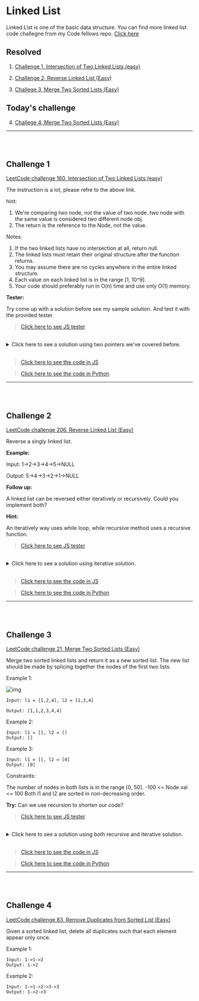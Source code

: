 # Linked List

Linked List is one of the basic data structure. You can find more linked list code challegne from my Code fellows repo. [Click here](https://github.com/PengChen11/data-structures-and-algorithms)

## Resolved

1. [Challenge 1, Intersection of Two Linked Lists (easy)](#challenge-1)

2. [Challenge 2, Reverse Linked List (Easy)](#challenge-2)

3. [Challege 3, Merge Two Sorted Lists (Easy)](#challenge-3)

## Today's challenge

4. [Challege 4, Merge Two Sorted Lists (Easy)](#challenge-4)

___

<br/>
<br/>

## Challenge 1

[LeetCode challenge 160, Intersection of Two Linked Lists (easy)](https://leetcode.com/problems/intersection-of-two-linked-lists/description/)

The instruction is a lot, please refre to the above link.

hint:

1. We're comparing two node, not the value of two node. two node with the same value is considered two different node obj.
2. The return is the reference to the Node, not the value.

Notes:

1. If the two linked lists have no intersection at all, return null.
2. The linked lists must retain their original structure after the function returns.
3. You may assume there are no cycles anywhere in the entire linked structure.
4. Each value on each linked list is in the range [1, 10^9].
5. Your code should preferably run in O(n) time and use only O(1) memory.

**Tester:**

Try come up with a solution before see my sample solution. And test it with the provided tester.

> [Click here to see JS tester](1_find_intersection/find_intersection.test.js)

<br/>

<details>
  <summary>Click here to see a solution using two pointers we've covered before.</summary>
  <br/>
   let's take the 1st example from the description:

   1. listA is a1,a2,c1,c2,c3, listB is b1,b2,b3,c1,c2,c3
   2. One thing for sure is, listA + listB will have equal length to listB + listA.
   3. Now let's take a look of these:
       - a1,a2,c1,c2,c3,b1,b2,b3,c1,c2,c3  listA + listB
       - b1,b2,b3,c1,c2,c3,a1,a2,c1,c2,c3  listB + listA
   4. now you can see the 3rd node from the rear, c1 is the common node, right?
   5. so we just need to init two pointers, tranverses from each combained linked list, if at any time we two pointers are refering to the same node, then it is the node we're looking for.

  <br/>
</details>

<br/>

> [Click here to see the code in JS](1_find_intersection/find_intersection.js)

> [Click here to see the code in Python](1_find_intersection/find_intersection.py)

___

<br/>
<br/>

## Challenge 2

[LeetCode challenge 206. Reverse Linked List (Easy)](https://leetcode.com/problems/reverse-linked-list/description/)

Reverse a singly linked list.

**Example:**

Input: 1->2->3->4->5->NULL

Output: 5->4->3->2->1->NULL

**Follow up:**

A linked list can be reversed either iteratively or recursively. Could you implement both?

**Hint:**

An iteratively way uses while loop, while recursive method uses a recursive function.

> [Click here to see JS tester](2_reverse_linked_list/reverse_linked_list.test.js)

<br/>

<details>
  <summary>Click here to see a solution using iterative solution.</summary>
  <br/>
      We will use 2 pointers technique we've covered before to solve this problem.

      1. select a starting node and it's next node
      2. come up with a method to switch it's (next) relation. Or we call "reverse" the "next" arrow.
      3. keep tracking the original next Node during step 2, then once step 2 is finished, move on in the original order.
      4. in the end, re-assign (head) to the last node and reverse its next link, then return this new (head)

  <br/>

      Hint:

      1. When switching the head Node, we will start with Null and the head. Re-link the head to Null.
      2. While loop can be easily converted to recursion method.

</details>

<br/>

> [Click here to see the code in JS](2_reverse_linked_list/reverse_linked_list.js)

> [Click here to see the code in Python](2_reverse_linked_list/reverse_linked_list.py)

___

<br/>
<br/>

## Challenge 3

[LeetCode challenge 21, Merge Two Sorted Lists (Easy)](https://leetcode.com/problems/merge-two-sorted-lists/)

Merge two sorted linked lists and return it as a new sorted list. The new list should be made by splicing together the nodes of the first two lists.

Example 1:

![img](https://assets.leetcode.com/uploads/2020/10/03/merge_ex1.jpg)

```
Input: l1 = [1,2,4], l2 = [1,3,4]

Output: [1,1,2,3,4,4]
```

Example 2:

```
Input: l1 = [], l2 = []
Output: []
```

Example 3:

```
Input: l1 = [], l2 = [0]
Output: [0]
```

Constraints:

The number of nodes in both lists is in the range [0, 50].
-100 <= Node.val <= 100
Both l1 and l2 are sorted in non-decreasing order.

**Try:**
Can we use recursion to shorten our code?

> [Click here to see JS tester](3_merge_LL/merge_LL.test.js)

<br/>

<details>
  <summary>Click here to see a solution using both recursive and iterative solution.</summary>
  <br/>

      The recursive solution will be really easy to understand:

      1. The function will take two nodes as args
      2. if any one of those two nodes becomes null, then return the other one. eg. node1 is null, return node2, vice versa.
      3. if node1 value is smaller than node2, then node1.next will be calling the function again, with two new args, node1.next and node2.
      4. return node1 if step 3 happened. we will always return the smaller node.
      5. if node2 value is smaller than node1, then node2.next will be calling the function again, with two new args, node1 and node2.next.
      6. return node2 if step 3 happened. we will always return the smaller node.

      that's it.

      The iterative solution will be a bit more complex.
      DO NOT dive into nested "if conditions" for this solution. You will get lost there.

      Here's a simpler solution:
      1. make a new node(we call dummy here), initialize it with anything you want. In my code, I used 0.
      2. make a tail pointer, pointing to this new node.
      3. do simple "if statement" in a while loop, while both node1 and node2 can NOT be null at the same time.(or always true, whatever you prefer)
          1. if node1 is null, tail.next is node2, then break;
          2. if node2 is null, tail.next is node1, then break;
          3. if node1 has a smaller value than node2, tail.next will be node1. Then move node1 to node1.next.
          4. if node2 has a smaller value than node1, tail.next will be node2. Then move node2 to node2.next.
          5. Don't forget to move tail to tail.next
      4. return dummy.next, which points to the new starting node of the merged linked list.
</details>

<br/>

> [Click here to see the code in JS](3_merge_LL/merge_LL.js)

> [Click here to see the code in Python](3_merge_LL/merge_LL.py)

___

<br/>
<br/>

## Challenge 4

[LeetCode challenge 83, Remove Duplicates from Sorted List (Easy)](https://leetcode.com/problems/remove-duplicates-from-sorted-list/)

Given a sorted linked list, delete all duplicates such that each element appear only once.

Example 1:

```
Input: 1->1->2
Output: 1->2
```

Example 2:

```
Input: 1->1->2->3->3
Output: 1->2->3
```
